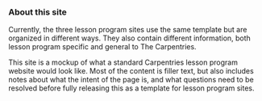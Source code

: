 ### About this site

Currently, the three lesson program sites use the same template but are organized in different ways. They also contain different information, both lesson program specific and general to The Carpentries.  

This site is a mockup of what a standard Carpentries lesson program website would look like.  Most of the content is filler text, but also includes notes about what the intent of the page is, and what questions need to be resolved before fully releasing this as a template for lesson program sites.


